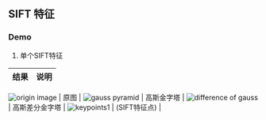 ## SIFT 特征


### Demo

1. 单个SIFT特征

 结果  | 说明
 ---- | ------
 
 ![origin image](https://github.com/liziniu/cvpr_2018_spring/blob/master/SIFT%20Feature/single%20sift%20feature/img/einstein.png) | 原图 |
 ![gauss pyramid](https://github.com/liziniu/cvpr_2018_spring/blob/master/SIFT%20Feature/single%20sift%20feature/img/einstein-gauss_pyr.png) | 高斯金字塔 |
 ![difference of gauss](https://github.com/liziniu/cvpr_2018_spring/blob/master/SIFT%20Feature/single%20sift%20feature/img/einstein-DoGpyramid.png) | 高斯差分金字塔 |
 ![keypoints1](https://github.com/liziniu/cvpr_2018_spring/blob/master/SIFT%20Feature/single%20sift%20feature/img/einstein-keypoint1.png) | (SIFT特征点) |

 
